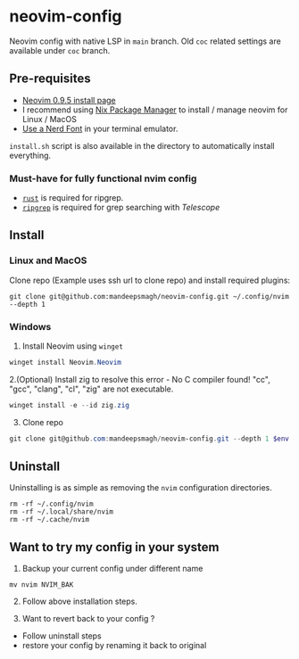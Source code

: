 # neovim-config

Neovim config with native LSP in `main` branch. Old `coc` related settings are available under `coc` branch. 

## Pre-requisites

- [Neovim 0.9.5 install page](https://github.com/neovim/neovim/releases/tag/v0.9.5)
- I recommend using [Nix Package Manager](https://nixos.org/download.html) to install / manage neovim for Linux / MacOS
- [Use a Nerd Font](https://www.nerdfonts.com/) in your terminal emulator.

`install.sh` script is also available in the directory to automatically install everything. 

### Must-have for fully functional nvim config  

- [`rust`](https://www.rust-lang.org/tools/install) is required for ripgrep.
- [`ripgrep`](https://github.com/BurntSushi/ripgrep) is required for grep searching with _Telescope_

## Install

### Linux and MacOS
Clone repo (Example uses ssh url to clone repo) and install required plugins:

```shell
git clone git@github.com:mandeepsmagh/neovim-config.git ~/.config/nvim --depth 1
```

### Windows

1. Install Neovim using `winget`

```powershell
winget install Neovim.Neovim
```

2.(Optional) Install zig to resolve this error - No C compiler found! "cc", "gcc", "clang", "cl", "zig" are not executable.

```powershell
winget install -e --id zig.zig

```
3. Clone repo 

```powershell
git clone git@github.com:mandeepsmagh/neovim-config.git --depth 1 $env:USERPROFILE\AppData\Local\nvim\
```
## Uninstall

Uninstalling is as simple as removing the `nvim` configuration directories.

```shell
rm -rf ~/.config/nvim
rm -rf ~/.local/share/nvim
rm -rf ~/.cache/nvim
```

## Want to try my config in your system

1. Backup your current config under different name

```shell
mv nvim NVIM_BAK
```

2. Follow above installation steps.

3. Want to revert back to your config ?

- Follow uninstall steps
- restore your config by renaming it back to original



